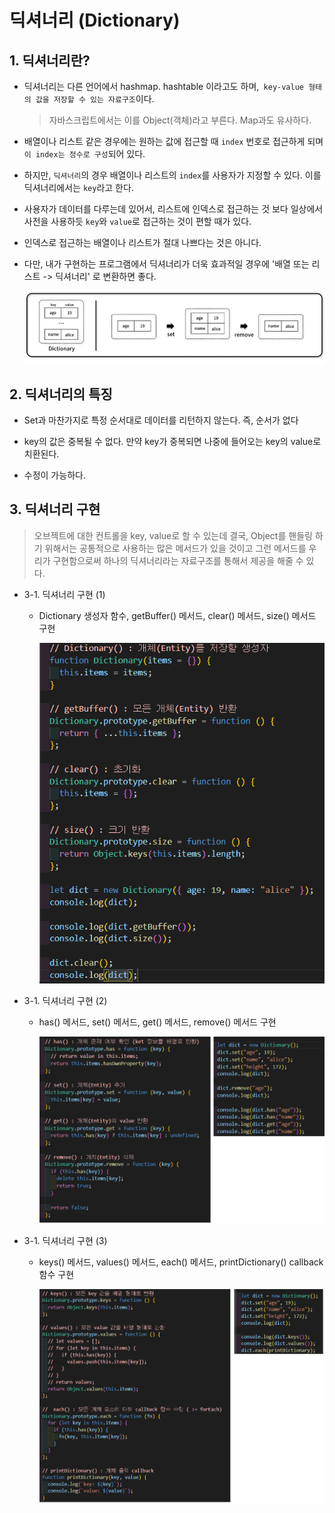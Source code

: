 # 딕셔너리 (Dictionary)

## 1. 딕셔너리란?

- 딕셔너리는 다른 언어에서 hashmap. hashtable 이라고도 하며,` key-value 형태의 값을 저장할 수 있는 자료구조`이다.

  > 자바스크립트에서는 이를 Object(객체)라고 부른다. Map과도 유사하다.

- 배열이나 리스트 같은 경우에는 원하는 값에 접근할 때 `index` 번호로 접근하게 되며 `이 index는 정수로 구성`되어 있다.

- 하지만, `딕셔너리`의 경우 배열이나 리스트의 `index`를 사용자가 지정할 수 있다. 이를 딕셔너리에서는 `key`라고 한다.

- 사용자가 데이터를 다루는데 있어서, 리스트에 인덱스로 접근하는 것 보다 일상에서 사전을 사용하듯 `key`와 `value`로 접근하는 것이 편할 때가 있다.

- 인덱스로 접근하는 배열이나 리스트가 절대 나쁘다는 것은 아니다.

- 다만, 내가 구현하는 프로그램에서 딕셔너리가 더욱 효과적일 경우에 '배열 또는 리스트 -> 딕셔너리' 로 변환하면 좋다.

  ![딕셔너리](/image/딕셔너리.png)

## 2. 딕셔너리의 특징

- Set과 마찬가지로 특정 순서대로 데이터를 리턴하지 않는다. 즉, 순서가 없다

- key의 값은 중복될 수 없다. 만약 key가 중복되면 나중에 들어오는 key의 value로 치환된다.

- 수정이 가능하다.

## 3. 딕셔너리 구현

> 오브젝트에 대한 컨트롤을 key, value로 할 수 있는데 결국, Object를 핸들링 하기 위해서는 공통적으로 사용하는 많은 메서드가 있을 것이고 그런 메서드를 우리가 구현함으로써 하나의 딕셔너리라는 자료구조를 통해서 제공을 해줄 수 있다.

- 3-1. 딕셔너리 구현 (1)

  - Dictionary 생성자 함수, getBuffer() 메서드, clear() 메서드, size() 메서드 구현

    ![딕셔너리](/image/딕셔너리2.png)

- 3-1. 딕셔너리 구현 (2)

  - has() 메서드, set() 메서드, get() 메서드, remove() 메서드 구현

    ![딕셔너리](/image/딕셔너리3.png)

- 3-1. 딕셔너리 구현 (3)

  - keys() 메서드, values() 메서드, each() 메서드, printDictionary() callback 함수 구현

    ![딕셔너리](/image/딕셔너리4.png)
